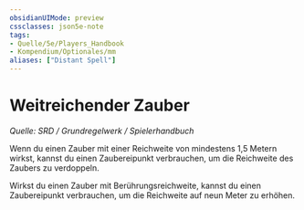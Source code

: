 ```yaml
---
obsidianUIMode: preview
cssclasses: json5e-note
tags:
- Quelle/5e/Players_Handbook
- Kompendium/Optionales/mm
aliases: ["Distant Spell"]
---
```

# Weitreichender Zauber
*Quelle: SRD / Grundregelwerk / Spielerhandbuch*  

Wenn du einen Zauber mit einer Reichweite von  mindestens 1,5 Metern wirkst, kannst du einen Zaubereipunkt verbrauchen, um die Reichweite des Zaubers zu verdoppeln.

Wirkst du einen Zauber mit Berührungsreichweite, kannst du einen Zaubereipunkt verbrauchen, um die Reichweite auf neun Meter zu erhöhen.